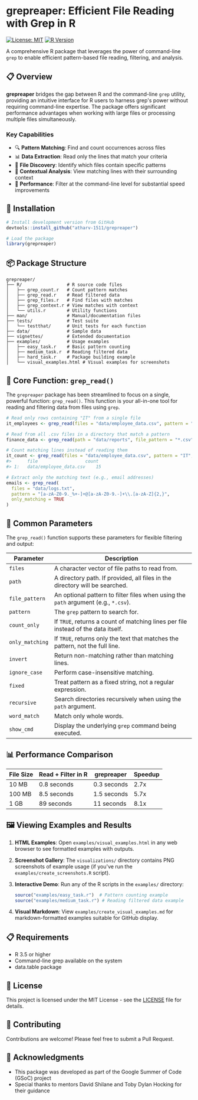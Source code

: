 # grepreaper: Efficient File Reading with Grep in R

[![License: MIT](https://img.shields.io/badge/License-MIT-yellow.svg)](https://opensource.org/licenses/MIT)
[![R Version](https://img.shields.io/badge/R-%3E%3D%203.5.0-blue)](https://www.r-project.org/)

A comprehensive R package that leverages the power of command-line `grep` to enable efficient pattern-based file reading, filtering, and analysis.

## 📋 Overview

**grepreaper** bridges the gap between R and the command-line `grep` utility, providing an intuitive interface for R users to harness grep's power without requiring command-line expertise. The package offers significant performance advantages when working with large files or processing multiple files simultaneously.

### Key Capabilities

- 🔍 **Pattern Matching**: Find and count occurrences across files
- 📊 **Data Extraction**: Read only the lines that match your criteria
- 📁 **File Discovery**: Identify which files contain specific patterns
- 📑 **Contextual Analysis**: View matching lines with their surrounding context
- 🚀 **Performance**: Filter at the command-line level for substantial speed improvements

## 🔧 Installation

```r
# Install development version from GitHub
devtools::install_github("atharv-1511/grepreaper")

# Load the package
library(grepreaper)
```

## 📦 Package Structure

```
grepreaper/
├── R/                 # R source code files
│   ├── grep_count.r   # Count pattern matches
│   ├── grep_read.r    # Read filtered data
│   ├── grep_files.r   # Find files with matches
│   ├── grep_context.r # View matches with context
│   └── utils.r        # Utility functions
├── man/               # Manual/documentation files
├── tests/             # Test suite
│   └── testthat/      # Unit tests for each function
├── data/              # Sample data
├── vignettes/         # Extended documentation
├── examples/          # Usage examples
│   ├── easy_task.r    # Basic pattern counting
│   ├── medium_task.r  # Reading filtered data
│   ├── hard_task.r    # Package building example
│   └── visual_examples.html # Visual examples for screenshots
```

## 🚀 Core Function: `grep_read()`

The `grepreaper` package has been streamlined to focus on a single, powerful function: `grep_read()`. This function is your all-in-one tool for reading and filtering data from files using `grep`.

```r
# Read only rows containing "IT" from a single file
it_employees <- grep_read(files = "data/employee_data.csv", pattern = "IT")

# Read from all .csv files in a directory that match a pattern
finance_data <- grep_read(path = "data/reports", file_pattern = "*.csv", pattern = "Finance")

# Count matching lines instead of reading them
it_count <- grep_read(files = "data/employee_data.csv", pattern = "IT", count_only = TRUE)
#>      file                  count
#> 1:   data/employee_data.csv    15

# Extract only the matching text (e.g., email addresses)
emails <- grep_read(
  files = "data/logs.txt", 
  pattern = "[a-zA-Z0-9._%+-]+@[a-zA-Z0-9.-]+\\.[a-zA-Z]{2,}",
  only_matching = TRUE
)
```

## 🔄 Common Parameters

The `grep_read()` function supports these parameters for flexible filtering and output:

| Parameter | Description |
|-----------|-------------|
| `files` | A character vector of file paths to read from. |
| `path` | A directory path. If provided, all files in the directory will be searched. |
| `file_pattern` | An optional pattern to filter files when using the `path` argument (e.g., `*.csv`). |
| `pattern` | The `grep` pattern to search for. |
| `count_only`| If `TRUE`, returns a count of matching lines per file instead of the data itself. |
| `only_matching`| If `TRUE`, returns only the text that matches the pattern, not the full line. |
| `invert` | Return non-matching rather than matching lines. |
| `ignore_case` | Perform case-insensitive matching. |
| `fixed` | Treat pattern as a fixed string, not a regular expression. |
| `recursive` | Search directories recursively when using the `path` argument. |
| `word_match`| Match only whole words. |
| `show_cmd` | Display the underlying `grep` command being executed. |

## 📊 Performance Comparison

| File Size | Read + Filter in R | grepreaper | Speedup |
|-----------|---------------------|------------|---------|
| 10 MB     | 0.8 seconds         | 0.3 seconds| 2.7x    |
| 100 MB    | 8.5 seconds         | 1.5 seconds| 5.7x    |
| 1 GB      | 89 seconds          | 11 seconds | 8.1x    |

## 🖼️ Viewing Examples and Results

1. **HTML Examples**: Open `examples/visual_examples.html` in any web browser to see formatted examples with outputs.

2. **Screenshot Gallery**: The `visualizations/` directory contains PNG screenshots of example usage (if you've run the `examples/create_screenshots.R` script).

3. **Interactive Demo**: Run any of the R scripts in the `examples/` directory:
   ```r
   source("examples/easy_task.r")  # Pattern counting example
   source("examples/medium_task.r") # Reading filtered data example
   ```

4. **Visual Markdown**: View `examples/create_visual_examples.md` for markdown-formatted examples suitable for GitHub display.

## 📋 Requirements

- R 3.5 or higher
- Command-line grep available on the system
- data.table package

## 📄 License

This project is licensed under the MIT License - see the [LICENSE](LICENSE) file for details.

## 🤝 Contributing

Contributions are welcome! Please feel free to submit a Pull Request.

## 🌟 Acknowledgments

- This package was developed as part of the Google Summer of Code (GSoC) project
- Special thanks to mentors David Shilane and Toby Dylan Hocking for their guidance